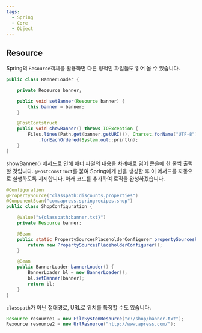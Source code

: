 ```yaml
---
tags:
  - Spring
  - Core
  - Object
---
```

## Resource
Spring의 `Resource`객체를 활용하면 다른 정적인 파일들도 읽어 올 수 있습니다.

```java title:"BannerLoader.java"
public class BannerLoader {

	private Reosurce banner;

	public void setBanner(Resource banner) {
		this.banner = banner;
	}

	@PostContstruct
	public void showBanner() throws IOException {
		Files.lines(Path.get(banner.getURI()), Charset.forName("UTF-8"))
			.forEachOrdered(System.out::println);
	}
}
```

showBanner() 메서드로 인해 배너 파일의 내용을 차례때로 읽어 콘솔에 한 줄씩 출력할 것입니다. `@PostConstruct`를 붙여 Spring에게 빈을 생성한 후 이 메서드를 자동으로 실행하도록 지시합니다. 아래 코드를 추가하여 로직을 완성하겠습니다.

```java title:"ShopConfiguration.java"
@Configuration
@PropertySource("classpath:discounts.properties")
@ComponentScan("com.apress.springrecipes.shop")
public class ShopConfiguration {

	@Value("${classpath:banner.txt}")
	private Resource banner;

	@Bean
	public static PropertySourcesPlaceholderConfigurer propertySourcesPlaceholderConfigurer() {
		return new PropertySourcesPlaceholderConfigurer();
	}

	@Bean
	public BannerLoader bannerLoader() {
		BannerLoader bl = new BannerLoader();
		bl.setBanner(banner);
		return bl;
	}
}
```


`classpath`가 아닌 절대경로, URL로 위치를 특정할 수도 있습니다. 

```java
Resource resource1 = new FileSystemResource("c:/shop/banner.txt");
Rexource resource2 = new UrlResource("http://www.apress.com/");
```